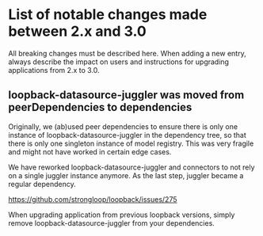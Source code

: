 # List of notable changes made between 2.x and 3.0

All breaking changes must be described here. When adding a new entry,
always describe the impact on users and instructions for upgrading
applications from 2.x to 3.0.

## loopback-datasource-juggler was moved from peerDependencies to dependencies

Originally, we (ab)used peer dependencies to ensure there is only one instance
of loopback-datasource-juggler in the dependency tree, so that there is only
one singleton instance of model registry. This was very fragile and might not
have worked in certain edge cases.

We have reworked loopback-datasource-juggler and connectors to not rely on
a single juggler instance anymore. As the last step, juggler became a regular
dependency.

https://github.com/strongloop/loopback/issues/275

When upgrading application from previous loopback versions, simply remove
loopback-datasource-juggler from your dependencies.
